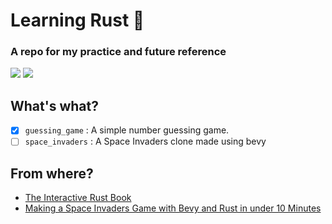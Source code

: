 # Learning Rust 

### A repo for my practice and future reference

![](https://img.shields.io/github/last-commit/shub39/learning-rust?&style=for-the-badge&color=FFB1C8&logoColor=D9E0EE&labelColor=292324)
![](https://img.shields.io/github/repo-size/shub39/learning-rust?color=CAC992&label=SIZE&logo=googledrive&style=for-the-badge&logoColor=D9E0EE&labelColor=292324)

## What's what?

- [x] `guessing_game` : A simple number guessing game.
- [ ] `space_invaders` : A Space Invaders clone made using bevy

## From where?

- [The Interactive Rust Book](https://rust-book.cs.brown.edu/experiment-intro.html)
- [Making a Space Invaders Game with Bevy and Rust in under 10 Minutes](https://youtu.be/PDa88vDY7O0)

